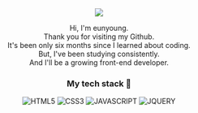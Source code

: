 
<div align = "center">

  <img src="https://capsule-render.vercel.app/api?type=waving&&color=cdede5&height=100&section=header" />
  
  Hi, I'm eunyoung. 
  <br/>Thank you for visiting my Github.
  <br/>It's been only six months since I learned about coding.
  <br/>But, I've been studying consistently.
  <br/>And I'll be a growing front-end developer.
  




  <h3>My tech stack 🌱</h3>

  ![HTML5](https://img.shields.io/badge/HTML5-cfbfe5.svg?style=for-the-badge&logo=html5&logoColor=black)
  ![CSS3](https://img.shields.io/badge/CSS3-cfe5ce.svg?style=for-the-badge&logo=css3&logoColor=black)
  ![JAVASCRIPT](https://img.shields.io/badge/JAVASCRIPT-c4e0ef.svg?style=for-the-badge&logo=javascript&logoColor=black)
  ![JQUERY](https://img.shields.io/badge/JQUERY-f9e0c7.svg?style=for-the-badge&logo=jqurey&logoColor=black)


</div>

<!--
**A-ey/A-ey** is a ✨ _special_ ✨ repository because its `README.md` (this file) appears on your GitHub profile.

Here are some ideas to get you started:

- 🔭 I’m currently working on ...
- 🌱 I’m currently learning ...
- 👯 I’m looking to collaborate on ...
- 🤔 I’m looking for help with ...
- 💬 Ask me about ...
- 📫 How to reach me: ...
- 😄 Pronouns: ...
- ⚡ Fun fact: ...
-->

